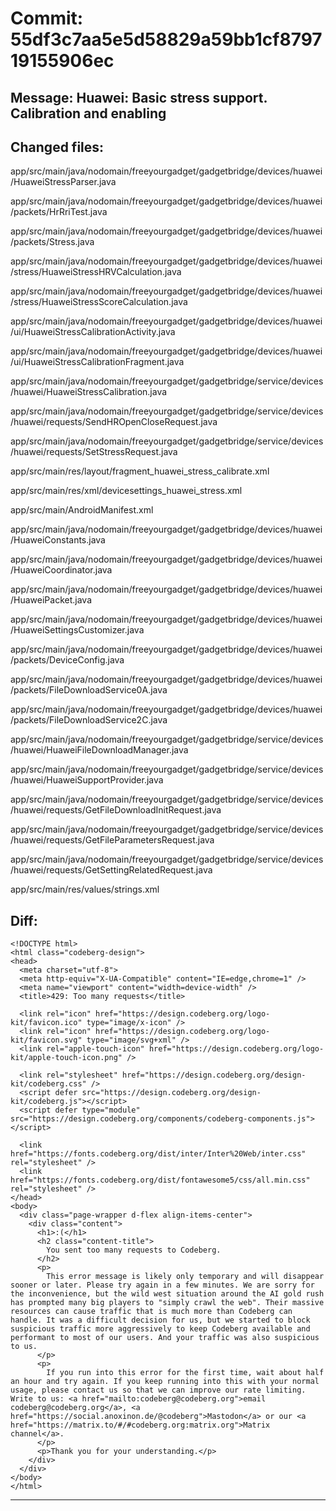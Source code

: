# Commit: 55df3c7aa5e5d58829a59bb1cf879719155906ec
## Message: Huawei: Basic stress support. Calibration and enabling
## Changed files:
app/src/main/java/nodomain/freeyourgadget/gadgetbridge/devices/huawei/HuaweiStressParser.java

app/src/main/java/nodomain/freeyourgadget/gadgetbridge/devices/huawei/packets/HrRriTest.java

app/src/main/java/nodomain/freeyourgadget/gadgetbridge/devices/huawei/packets/Stress.java

app/src/main/java/nodomain/freeyourgadget/gadgetbridge/devices/huawei/stress/HuaweiStressHRVCalculation.java

app/src/main/java/nodomain/freeyourgadget/gadgetbridge/devices/huawei/stress/HuaweiStressScoreCalculation.java

app/src/main/java/nodomain/freeyourgadget/gadgetbridge/devices/huawei/ui/HuaweiStressCalibrationActivity.java

app/src/main/java/nodomain/freeyourgadget/gadgetbridge/devices/huawei/ui/HuaweiStressCalibrationFragment.java

app/src/main/java/nodomain/freeyourgadget/gadgetbridge/service/devices/huawei/HuaweiStressCalibration.java

app/src/main/java/nodomain/freeyourgadget/gadgetbridge/service/devices/huawei/requests/SendHROpenCloseRequest.java

app/src/main/java/nodomain/freeyourgadget/gadgetbridge/service/devices/huawei/requests/SetStressRequest.java

app/src/main/res/layout/fragment_huawei_stress_calibrate.xml

app/src/main/res/xml/devicesettings_huawei_stress.xml

app/src/main/AndroidManifest.xml

app/src/main/java/nodomain/freeyourgadget/gadgetbridge/devices/huawei/HuaweiConstants.java

app/src/main/java/nodomain/freeyourgadget/gadgetbridge/devices/huawei/HuaweiCoordinator.java

app/src/main/java/nodomain/freeyourgadget/gadgetbridge/devices/huawei/HuaweiPacket.java

app/src/main/java/nodomain/freeyourgadget/gadgetbridge/devices/huawei/HuaweiSettingsCustomizer.java

app/src/main/java/nodomain/freeyourgadget/gadgetbridge/devices/huawei/packets/DeviceConfig.java

app/src/main/java/nodomain/freeyourgadget/gadgetbridge/devices/huawei/packets/FileDownloadService0A.java

app/src/main/java/nodomain/freeyourgadget/gadgetbridge/devices/huawei/packets/FileDownloadService2C.java

app/src/main/java/nodomain/freeyourgadget/gadgetbridge/service/devices/huawei/HuaweiFileDownloadManager.java

app/src/main/java/nodomain/freeyourgadget/gadgetbridge/service/devices/huawei/HuaweiSupportProvider.java

app/src/main/java/nodomain/freeyourgadget/gadgetbridge/service/devices/huawei/requests/GetFileDownloadInitRequest.java

app/src/main/java/nodomain/freeyourgadget/gadgetbridge/service/devices/huawei/requests/GetFileParametersRequest.java

app/src/main/java/nodomain/freeyourgadget/gadgetbridge/service/devices/huawei/requests/GetSettingRelatedRequest.java

app/src/main/res/values/strings.xml

## Diff:
```
<!DOCTYPE html>
<html class="codeberg-design">
<head>
  <meta charset="utf-8">
  <meta http-equiv="X-UA-Compatible" content="IE=edge,chrome=1" />
  <meta name="viewport" content="width=device-width" />
  <title>429: Too many requests</title>
  
  <link rel="icon" href="https://design.codeberg.org/logo-kit/favicon.ico" type="image/x-icon" />
  <link rel="icon" href="https://design.codeberg.org/logo-kit/favicon.svg" type="image/svg+xml" />
  <link rel="apple-touch-icon" href="https://design.codeberg.org/logo-kit/apple-touch-icon.png" />

  <link rel="stylesheet" href="https://design.codeberg.org/design-kit/codeberg.css" />
  <script defer src="https://design.codeberg.org/design-kit/codeberg.js"></script>
  <script defer type="module" src="https://design.codeberg.org/components/codeberg-components.js"></script>

  <link href="https://fonts.codeberg.org/dist/inter/Inter%20Web/inter.css" rel="stylesheet" />
  <link href="https://fonts.codeberg.org/dist/fontawesome5/css/all.min.css" rel="stylesheet" />
</head>
<body>
  <div class="page-wrapper d-flex align-items-center"> 
    <div class="content">
      <h1>:(</h1>
      <h2 class="content-title">
        You sent too many requests to Codeberg.
      </h2>
      <p>
        This error message is likely only temporary and will disappear sooner or later. Please try again in a few minutes. We are sorry for the inconvenience, but the wild west situation around the AI gold rush has prompted many big players to "simply crawl the web". Their massive resources can cause traffic that is much more than Codeberg can handle. It was a difficult decision for us, but we started to block suspicious traffic more aggressively to keep Codeberg available and performant to most of our users. And your traffic was also suspicious to us.
      </p>
      <p>
        If you run into this error for the first time, wait about half an hour and try again. If you keep running into this with your normal usage, please contact us so that we can improve our rate limiting. Write to us: <a href="mailto:codeberg@codeberg.org">email codeberg@codeberg.org</a>, <a href="https://social.anoxinon.de/@codeberg">Mastodon</a> or our <a href="https://matrix.to/#/#codeberg.org:matrix.org">Matrix channel</a>.
      </p>
      <p>Thank you for your understanding.</p>
    </div>
  </div>
</body>
</html>
```
-----------------------------------
